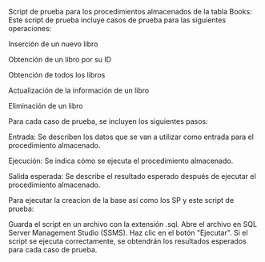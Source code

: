 Script de prueba para los procedimientos almacenados de la tabla Books:
Este script de prueba incluye casos de prueba para las siguientes operaciones:

Inserción de un nuevo libro

Obtención de un libro por su ID

Obtención de todos los libros

Actualización de la información de un libro

Eliminación de un libro

Para cada caso de prueba, se incluyen los siguientes pasos:

Entrada: Se describen los datos que se van a utilizar como entrada para el procedimiento almacenado.

Ejecución: Se indica cómo se ejecuta el procedimiento almacenado.

Salida esperada: Se describe el resultado esperado después de ejecutar el procedimiento almacenado.

Para ejecutar la creacion de la base así como los SP y este script de prueba:

Guarda el script en un archivo con la extensión .sql.
Abre el archivo en SQL Server Management Studio (SSMS).
Haz clic en el botón "Ejecutar".
Si el script se ejecuta correctamente, se obtendrán los resultados esperados para cada caso de prueba.